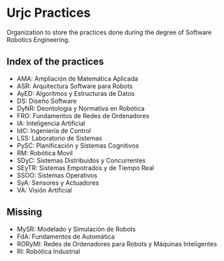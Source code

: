 # Urjc Practices
Organization to store the practices done during the degree of Software Robotics Engineering.

## Index of the practices

- AMA: Ampliación de Matemática Aplicada
- ASR: Arquitectura Software para Robots
- AyED: Algoritmos y Estructuras de Datos
- DS: Diseño Software
- DyNR: Deontología y Normativa en Robótica
- FRO: Fundamentos de Redes de Ordenadores
- IA: Inteligencia Artificial 
- IdC: Ingeniería de Control
- LSS: Laboratorio de Sistemas
- PySC: Planificación y Sistemas Cognitivos
- RM: Robótica Movil
- SDyC: Sistemas Distribuidos y Concurrentes
- SEyTR: Sistemas Empotrados y de Tiempo Real
- SSOO: Sistemas Operativos
- SyA: Sensores y Actuadores
- VA: Visión Artificial

## Missing
- MySR: Modelado y Simulación de Robots
- FdA: Fundamentos de Automática
- RORyMI: Redes de Ordenadores para Robots y Máquinas Inteligentes
- RI: Robótica Industrial
